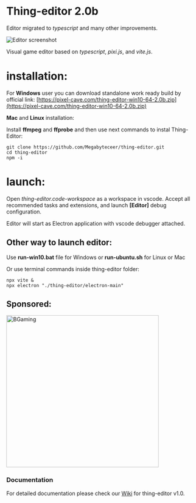 # Thing-editor 2.0b

Editor migrated to _typescript_ and many other improvements.

![Editor screenshot](https://pixel-cave.com/thing-editor-screen.jpg)

Visual game editor based on _typescript_, _pixi.js_, and _vite.js_.

# installation:

For __Windows__ user you can download standalone work ready build by official link: [https://pixel-cave.com/thing-editor-win10-64-2.0b.zip](https://pixel-cave.com/thing-editor-win10-64-2.0b.zip)

__Mac__ and __Linux__ installation:

Install __ffmpeg__ and __ffprobe__ and then use next commands to instal Thing-Editor:
```
git clone https://github.com/Megabyteceer/thing-editor.git
cd thing-editor
npm -i
```

# launch:

Open _thing-editor.code-workspace_ as a workspace in vscode. Accept all recommended tasks and extensions, and launch __[Editor]__ debug configuration.

Editor will start as Electron application with vscode debugger attached.

## Other way to launch editor:

Use __run-win10.bat__ file for Windows or __run-ubuntu.sh__ for Linux or Mac

Or use terminal commands inside thing-editor folder:
```
npx vite &
npx electron "./thing-editor/electron-main"
```

## Sponsored:

[<img src="https://assets-global.website-files.com/63b2c230b49fa188ad86ffec/63f4c9689497e0d7c32f4a31_BGaming_logo.svg" width="400" alt="BGaming">](https://www.bgaming.com/)

### Documentation
For detailed documentation please check our [Wiki](https://github.com/Megabyteceer/thing-editor/wiki) for thing-editor v1.0.
